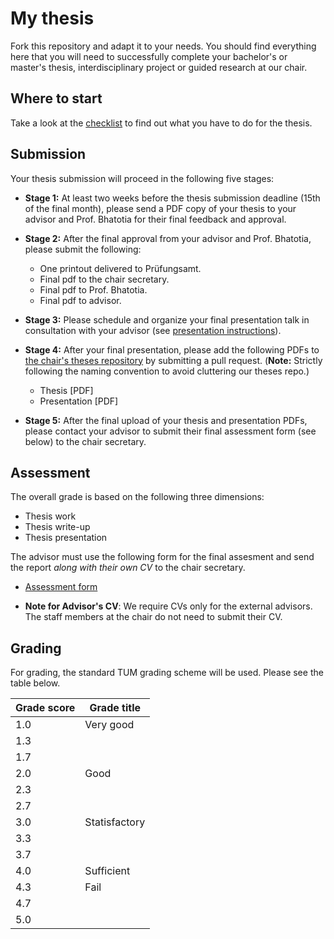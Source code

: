 # My thesis

Fork this repository and adapt it to your needs. You should find everything here
that you will need to successfully complete your bachelor's or master's thesis,
interdisciplinary project or guided research at our chair.

## Where to start

Take a look at the [checklist](checklist.md) to find out what you have to do for
the thesis.

## Submission

Your thesis submission will proceed in the following five stages:

-  **Stage 1:** At least two weeks before the thesis submission deadline (15th of the final month), please send a PDF copy of your thesis to your advisor and Prof. Bhatotia for their final feedback and approval.

- **Stage 2:** After the final approval from your advisor and Prof. Bhatotia, please submit the following:

    * One printout delivered to Prüfungsamt.
    * Final pdf to the chair secretary.
    * Final pdf to Prof. Bhatotia.
    * Final pdf to advisor.

- **Stage 3:** Please schedule and organize your final presentation talk in consultation with your advisor (see [presentation instructions](talk/TALK-README.md)).

- **Stage 4:** After your final presentation, please add the following PDFs to [the chair's theses repository](https://github.com/TUM-DSE/theses-collection)
by submitting a pull request. (**Note:** Strictly following the naming convention to avoid cluttering our theses repo.)
    - Thesis [PDF]
    - Presentation [PDF]

- **Stage 5:**  After the final upload of your thesis and presentation PDFs, please contact your advisor to submit their final assessment form (see below) to the chair secretary. 

## Assessment 

The overall grade is based on the following three dimensions:

* Thesis work
* Thesis write-up
* Thesis presentation


The advisor must use the following form for the final assesment and send the report *along with their own CV* to the chair secretary.

* [Assessment form](https://docs.google.com/document/d/1Isy1vj3w-B3UzykZMwliBM8m0YdpLMrTRgCtAUVF0so/edit?usp=sharing) 

* **Note for Advisor's CV**: We require CVs only for the external advisors. The staff members at the chair do not need to submit their CV.

## Grading
For grading, the standard TUM grading scheme will be used. Please see the table below.

| Grade score       | Grade title   |
|-------------------|---------------|
| 1.0               | Very good     |
| 1.3               |               |
| 1.7               |               |
| 2.0               | Good          |
| 2.3               |               |
| 2.7               |               |
| 3.0               | Statisfactory |
| 3.3               |               |
| 3.7               |               |
| 4.0               | Sufficient    |
| 4.3               | Fail          |
| 4.7               |               |
| 5.0               |               |
